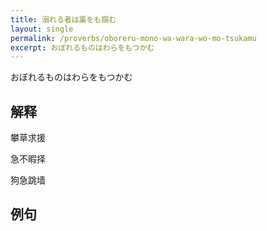 ```yaml
---
title: 溺れる者は藁をも掴む
layout: single
permalink: /proverbs/oboreru-mono-wa-wara-wo-mo-tsukamu
excerpt: おぼれるものはわらをもつかむ
---
```


おぼれるものはわらをもつかむ

## 解释

攀草求援

急不暇择

狗急跳墙

## 例句

